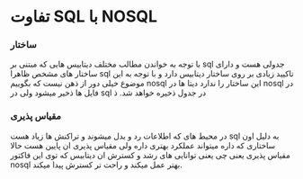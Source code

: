 # تفاوت SQL با NOSQL

### ساختار
با توجه به خواندن مطالب مختلف دیتابیس هایی که مبتنی بر sql جدولی هست و دارای ساختار های مشخص ظاهرا sql تاکیید زیادی بر روی ساختار دیتابیس دارد و با توجه به این موضوع خیلی دور از ذهن نیست که بگوییم nosql این ساختار را ندارد دیتا ها در nosql در فایل ها ذخیر میشود ولی در sql در جدول ذخیره خواهد شد.
ذ
### مقیاس پذیری 
در محیط های که اطلاعات رد و بدل میشوند و تراکنش ها زیاد هست sql به دلیل اون ساختاری که داره میتواند عملکرد بهتری داره ولی مقیاس پذیری ان پایین هست حالا مقیاس پذیری یعنی چی یعنی توانایی های رشد و کسترش ان دیتابیس که توی این فاکتور nosql بهتر عمل میکند و راحت تر کسترش پیدا میکند.


